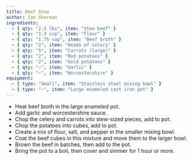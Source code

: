 ```yaml
---
title: Beef Stew
author: Ian Sherman
ingredients:
  - { qty: "2.5 lbs", item: "Stew beef" }
  - { qty: "1.3 cup", item: "Flour" }
  - { qty: "1.75 cup", item: "Beef broth" }
  - { qty: "2", item: "Heads of celery" }
  - { qty: "5", item: "Carrots (large)" }
  - { qty: "2", item: "Red potatoes" }
  - { qty: "2", item: "Gold potatoes" }
  - { qty: "~", item: "Garlic" }
  - { qty: "~", item: "Worcestershire" }
equipment:
  - { type: "Small", item: "Stainless steel mixing bowl" }
  - { type: "~", item: "Large enameled cast iron pot" }
---
```

- Heat beef broth in the large enameled pot.
- Add garlic and worcestershire sauce.
- Chop the celery and carrots into stew-sized pieces, add to pot.
- Chop the potatoes into cubes, add to pot.
- Create a mix of flour, salt, and pepper in the smaller mixing bowl.
- Coat the beef cubes in this mixture and move them to the larger bowl.
- Brown the beef in batches, then add to the pot.
- Bring the pot to a boil, then cover and simmer for 1 hour or more.
